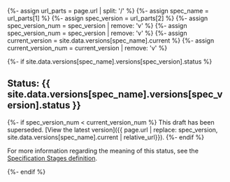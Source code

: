 {%- assign url_parts = page.url | split: '/' %}
{%- assign spec_name = url_parts[1] %}
{%- assign spec_version = url_parts[2] %}
{%- assign spec_version_num = spec_version | remove: 'v' %}
{%- assign spec_version_num = spec_version | remove: 'v' %}
{%- assign current_version = site.data.versions[spec_name].current %}
{%- assign current_version_num = current_version | remove: 'v' %}

{%- if site.data.versions[spec_name].versions[spec_version].status %}

## Status: {{ site.data.versions[spec_name].versions[spec_version].status }}

{%- if spec_version_num < current_version_num %}
This draft has been superseded. [View the latest version]({{ page.url | replace: spec_version, site.data.versions[spec_name].current | relative_url}}).
{%- endif %}

For more information regarding the meaning of this status, see the [Specification Stages definition](../../spec-stages).

{%- endif %}

